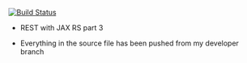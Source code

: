 [![Build Status](https://travis-ci.org/dat3startcode/rest-jpa-devops-startcode.svg?branch=master)](https://travis-ci.org/dat3startcode/rest-jpa-devops-startcode)

* REST with JAX RS part 3 <br/>

* Everything in the source file has been pushed from my developer branch
